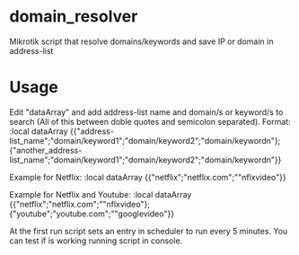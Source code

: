 # domain_resolver
Mikrotik script that resolve domains/keywords and save IP or domain in address-list

# Usage
Edit "dataArray" and add address-list name and domain/s or keyword/s to search (All of this between doble quotes and semicolon separated).
Format: :local dataArray {{"address-list_name";"domain/keyword1";"domain/keyword2";"domain/keywordn"};{"another_address-list_name";"domain/keyword1";"domain/keyword2";"domain/keywordn"}}

Example for Netflix: :local dataArray {{"netflix";"netflix.com";""nflxvideo"}}

Example for Netflix and Youtube: :local dataArray {{"netflix";"netflix.com";""nflxvideo"};{"youtube";"youtube.com";""googlevideo"}}

At the first run script sets an entry in scheduler to run every 5 minutes. You can test if is working running script in console.
